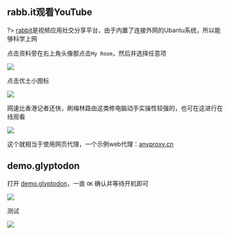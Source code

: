 ## rabb.it观看YouTube

?> [rabbit](https://www.rabb.it/)是视频应用社交分享平台，由于内置了连接外网的Ubantu系统，所以能够科学上网

点击资料旁在右上角头像那点击`My Room`，然后并选择任意项

<!-- ![](https://ipfs.io/ipfs/QmYon74j1A3bpv5BgESkuxmKg3Fsnt2aDC6aByQ89iLGH1?4.png) -->

![](https://i.loli.net/2019/06/06/5cf8ccb934d9511615.png)

点击优土小图标

<!-- ![](https://ipfs.io/ipfs/QmYddfvgPnXZ3NhpxsqU9MXwrAtyi2xTjpy99aUEnAeWzb?4.png) -->

![](https://i.loli.net/2019/06/06/5cf8cd00b088751477.png)

网速比香港记者还快，刷梅林路由这类修电脑动手实操性较强的，也可在这进行在线观看

<!-- ![](https://ipfs.io/ipfs/QmRLuupq19dKy7dRKy2zkdo6kqSSAFCrbnHq7wXqjKvhh4?3.png) -->

![](https://i.loli.net/2019/06/06/5cf8cd42e6d0369403.png)

这个就相当于使用网页代理，一个示例web代理：[anyproxy.cn](https://www.anyproxy.cn/)


## demo.glyptodon

打开 [demo.glyptodon](https://demo.glyptodon.com)，一直 `OK` 确认并等待开机即可

![](https://i.loli.net/2019/06/06/5cf8cd8d9936b39088.png)

测试

![](https://i.loli.net/2019/06/06/5cf8cacec80aa67102.png)


